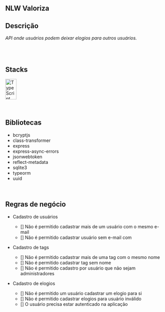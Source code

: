 ## NLW Valoriza

## Descrição

<p>
   <em>
     API onde usuários podem deixar elogios para outros usuários.
  </em>
</p>
<br>

<br>  
  
## Stacks
<p>
<a>
  <img alt="TypeScript" width="35px" height="64px" src="https://upload.wikimedia.org/wikipedia/commons/4/4c/Typescript_logo_2020.svg">
</a>
<a>
</p>

<br>

## Bibliotecas

  - bcryptjs
  - class-transformer
  - express
  - express-async-errors
  - jsonwebtoken
  - reflect-metadata
  - sqlite3
  - typeorm
  - uuid

<br>

## Regras de negócio

- Cadastro de usuários
  - [] Não é permitido cadastrar mais de um usuário com o mesmo e-mail
  - [] Não é permitido cadastrar usuário sem e-mail com

- Cadastro de tags
  - [] Não é permitido cadastrar mais de uma tag com o mesmo nome
  - [] Não é permitido cadastrar tag sem nome
  - [] Não é permitido cadastro por usuário que não sejam administradores

- Cadastro de elogios
  - [] Não é permitido um usuário cadastrar um elogio para si
  - [] Não é permitido cadastrar elogios para usuário inválido
  - [] O usuário precisa estar autenticado na aplicação
